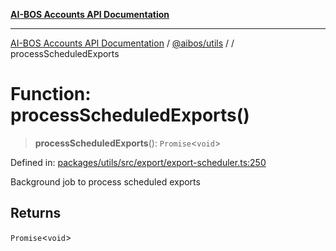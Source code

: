 [**AI-BOS Accounts API Documentation**](../../../README.md)

***

[AI-BOS Accounts API Documentation](../../../README.md) / [@aibos/utils](../README.md) / [](../README.md) / processScheduledExports

# Function: processScheduledExports()

> **processScheduledExports**(): `Promise`\<`void`\>

Defined in: [packages/utils/src/export/export-scheduler.ts:250](https://github.com/pohlai88/accounts/blob/48103fb36d28b2b9bfb33472b6de2f719773cde9/packages/utils/src/export/export-scheduler.ts#L250)

Background job to process scheduled exports

## Returns

`Promise`\<`void`\>
